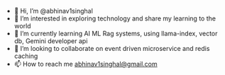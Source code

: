 - 👋 Hi, I’m @abhinav1singhal
- 👀 I’m interested in exploring technology and share my learning to the world
- 🌱 I’m currently learning AI ML Rag systems, using llama-index, vector db, Gemini developer api
- 💞️ I’m looking to collaborate on event driven microservice and redis caching
- 📫 How to reach me abhinav1singhal@gmail.com

<!---
abhinav1singhal/abhinav1singhal is a ✨ special ✨ repository because its `README.md` (this file) appears on your GitHub profile.
You can click the Preview link to take a look at your changes.
--->
